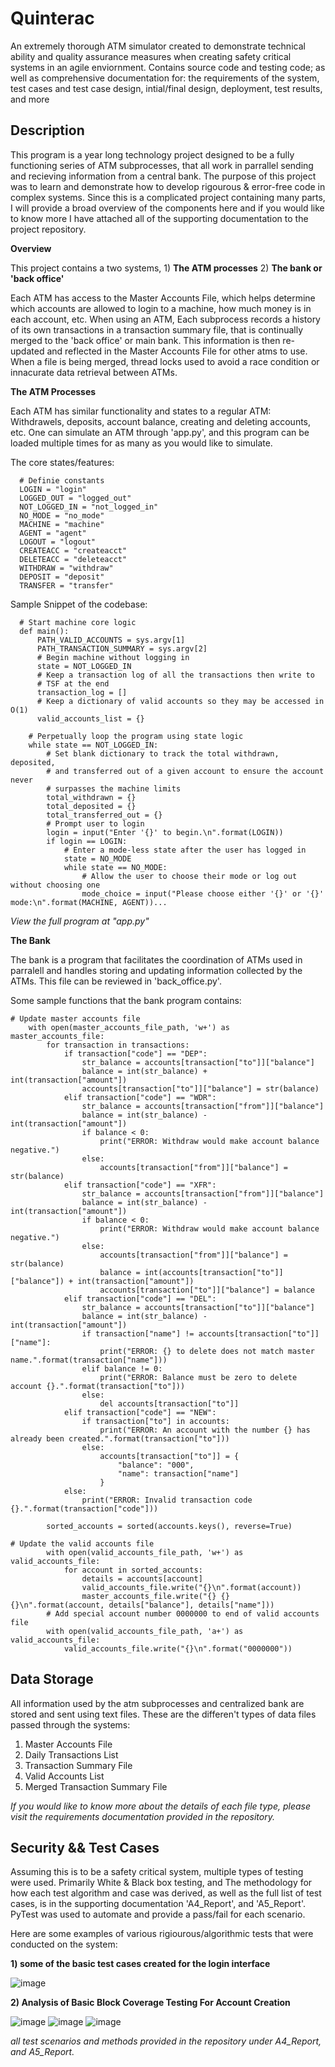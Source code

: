 # Quinterac
An extremely thorough ATM simulator created to demonstrate technical ability and quality assurance measures when creating safety critical systems in an agile enviornment. Contains source code and testing code; as well as comprehensive documentation for: the requirements of the system, test cases and test case design, intial/final design, deployment, test results, and more
  
## Description

This program is a year long technology project designed to be a fully functioning series of ATM subprocesses, that all work in parrallel sending and recieving information from a central bank. The purpose of this project was to learn and demonstrate how to develop rigourous & error-free code in complex systems. Since this is a complicated project containing many parts, I will provide a broad overview of the components here and if you would like to know more I have attached all of the supporting documentation to the project repository.



**Overview**

This project contains a two systems, 1) **The ATM processes** 2) **The bank or 'back office'**

Each ATM has access to the Master Accounts File, which helps determine which accounts are allowed to login to a machine, how much money is in each account, etc. When using an ATM, Each subprocess records a history of its own transactions in a transaction summary file, that is continually merged to the 'back office' or main bank. This information is then re-updated and reflected in the Master Accounts File for other atms to use. When a file is being merged, thread locks used to avoid a race condition or innacurate data retrieval between ATMs.

**The ATM Processes**

Each ATM has similar functionality and states to a regular ATM: Withdrawels, deposits, account balance, creating and deleting accounts, etc. One can simulate an ATM through 'app.py', and this program can be loaded multiple times for as many as you would like to simulate.

The core states/features:

```
  # Definie constants
  LOGIN = "login"
  LOGGED_OUT = "logged_out"
  NOT_LOGGED_IN = "not_logged_in"
  NO_MODE = "no_mode"
  MACHINE = "machine"
  AGENT = "agent"
  LOGOUT = "logout"
  CREATEACC = "createacct"
  DELETEACC = "deleteacct"
  WITHDRAW = "withdraw"
  DEPOSIT = "deposit"
  TRANSFER = "transfer"

```
Sample Snippet of the codebase:

```
  # Start machine core logic
  def main():
      PATH_VALID_ACCOUNTS = sys.argv[1]
      PATH_TRANSACTION_SUMMARY = sys.argv[2]
      # Begin machine without logging in
      state = NOT_LOGGED_IN
      # Keep a transaction log of all the transactions then write to
      # TSF at the end
      transaction_log = []
      # Keep a dictionary of valid accounts so they may be accessed in O(1)
      valid_accounts_list = {}

    # Perpetually loop the program using state logic
    while state == NOT_LOGGED_IN:
        # Set blank dictionary to track the total withdrawn, deposited,
        # and transferred out of a given account to ensure the account never
        # surpasses the machine limits
        total_withdrawn = {}
        total_deposited = {}
        total_transferred_out = {}
        # Prompt user to login
        login = input("Enter '{}' to begin.\n".format(LOGIN))
        if login == LOGIN:
            # Enter a mode-less state after the user has logged in
            state = NO_MODE
            while state == NO_MODE:
                # Allow the user to choose their mode or log out without choosing one
                mode_choice = input("Please choose either '{}' or '{}' mode:\n".format(MACHINE, AGENT))...
```
_View the full program at "app.py"_

**The Bank**

The bank is a program that facilitates the coordination of ATMs used in parralell and handles storing and updating information collected by the ATMs. This file can be reviewed in 'back_office.py'.

Some sample functions that the bank program contains:

```
# Update master accounts file
    with open(master_accounts_file_path, 'w+') as master_accounts_file:
        for transaction in transactions:
            if transaction["code"] == "DEP":
                str_balance = accounts[transaction["to"]]["balance"]
                balance = int(str_balance) + int(transaction["amount"])
                accounts[transaction["to"]]["balance"] = str(balance)
            elif transaction["code"] == "WDR":
                str_balance = accounts[transaction["from"]]["balance"]
                balance = int(str_balance) - int(transaction["amount"])
                if balance < 0:
                    print("ERROR: Withdraw would make account balance negative.")
                else:
                    accounts[transaction["from"]]["balance"] = str(balance)
            elif transaction["code"] == "XFR":
                str_balance = accounts[transaction["from"]]["balance"]
                balance = int(str_balance) - int(transaction["amount"])
                if balance < 0:
                    print("ERROR: Withdraw would make account balance negative.")
                else:
                    accounts[transaction["from"]]["balance"] = str(balance)
                    balance = int(accounts[transaction["to"]]["balance"]) + int(transaction["amount"])
                    accounts[transaction["to"]]["balance"] = balance
            elif transaction["code"] == "DEL":
                str_balance = accounts[transaction["to"]]["balance"]
                balance = int(str_balance) - int(transaction["amount"])
                if transaction["name"] != accounts[transaction["to"]]["name"]:
                    print("ERROR: {} to delete does not match master name.".format(transaction["name"]))
                elif balance != 0:
                    print("ERROR: Balance must be zero to delete account {}.".format(transaction["to"]))
                else:
                    del accounts[transaction["to"]]
            elif transaction["code"] == "NEW":
                if transaction["to"] in accounts:
                    print("ERROR: An account with the number {} has already been created.".format(transaction["to"]))
                else:
                    accounts[transaction["to"]] = {
                        "balance": "000",
                        "name": transaction["name"]
                    }
            else:
                print("ERROR: Invalid transaction code {}.".format(transaction["code"]))

        sorted_accounts = sorted(accounts.keys(), reverse=True)
```

```
# Update the valid accounts file
        with open(valid_accounts_file_path, 'w+') as valid_accounts_file:
            for account in sorted_accounts:
                details = accounts[account]
                valid_accounts_file.write("{}\n".format(account))
                master_accounts_file.write("{} {} {}\n".format(account, details["balance"], details["name"]))
        # Add special account number 0000000 to end of valid accounts file
        with open(valid_accounts_file_path, 'a+') as valid_accounts_file:
            valid_accounts_file.write("{}\n".format("0000000"))
```

## Data Storage

All information used by the atm subprocesses and centralized bank are stored and sent using text files. These are the differen't types of data files passed through the systems:

1) Master Accounts File
2) Daily Transactions List
3) Transaction Summary File
4) Valid Accounts List
5) Merged Transaction Summary File

_If you would like to know more about the details of each file type, please visit the requirements documentation provided in the repository._

## Security && Test Cases

Assuming this is to be a safety critical system, multiple types of testing were used. Primarily White & Black box testing, and The methodology for how each test algorithm and case was derived, as well as the full list of test cases, is in the supporting documentation 'A4_Report', and 'A5_Report'. PyTest was used to automate and provide a pass/fail for each scenario.  

Here are some examples of various rigiourous/algorithmic tests that were conducted on the system:

**1) some of the basic test cases created for the login interface**

![image](https://github.com/Pryzux/Quinterac/assets/33528419/2283dbeb-495e-40cd-96c4-ad33506c4b1b)

**2) Analysis of Basic Block Coverage Testing For Account Creation**

![image](https://github.com/Pryzux/Quinterac/assets/33528419/8421a011-7bae-4851-8d6c-7c4cb5cf53df)
![image](https://github.com/Pryzux/Quinterac/assets/33528419/39ba3aef-71e1-465a-bb5f-f95b8bebfb78)
![image](https://github.com/Pryzux/Quinterac/assets/33528419/6b942309-9b7f-48f2-a555-995568ee4edd)

_all test scenarios and methods provided in the repository under A4_Report, and A5_Report._





